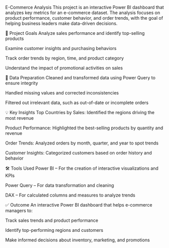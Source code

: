 E-Commerce Analysis
This project is an interactive Power BI dashboard that analyzes key metrics for an e-commerce dataset. The analysis focuses on product performance, customer behavior, and order trends, with the goal of helping business leaders make data-driven decisions.

🎯 Project Goals
Analyze sales performance and identify top-selling products

Examine customer insights and purchasing behaviors

Track order trends by region, time, and product category

Understand the impact of promotional activities on sales

🧹 Data Preparation
Cleaned and transformed data using Power Query to ensure integrity

Handled missing values and corrected inconsistencies

Filtered out irrelevant data, such as out-of-date or incomplete orders

💡 Key Insights
Top Countries by Sales: Identified the regions driving the most revenue

Product Performance: Highlighted the best-selling products by quantity and revenue

Order Trends: Analyzed orders by month, quarter, and year to spot trends

Customer Insights: Categorized customers based on order history and behavior

🛠 Tools Used
Power BI – For the creation of interactive visualizations and KPIs

Power Query – For data transformation and cleaning

DAX – For calculated columns and measures to analyze trends

✅ Outcome
An interactive Power BI dashboard that helps e-commerce managers to:

Track sales trends and product performance

Identify top-performing regions and customers

Make informed decisions about inventory, marketing, and promotions
